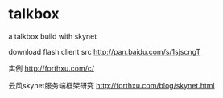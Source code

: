 talkbox
====

a talkbox build with skynet

download flash client src http://pan.baidu.com/s/1sjscngT

实例
http://forthxu.com/c/

云风skynet服务端框架研究
http://forthxu.com/blog/skynet.html

